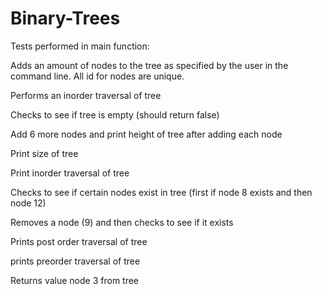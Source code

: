 # Binary-Trees

Tests performed in main function:

Adds an amount of nodes to the tree as specified by the user in the command line. All id for nodes are unique.

Performs an inorder traversal of tree

Checks to see if tree is empty (should return false)

Add 6 more nodes and print height of tree after adding each node

Print size of tree

Print inorder traversal of tree

Checks to see if certain nodes exist in tree (first if node 8 exists and then node 12)

Removes a node (9) and then checks to see if it exists

Prints post order traversal of tree

prints preorder traversal of tree

Returns value node 3 from tree
